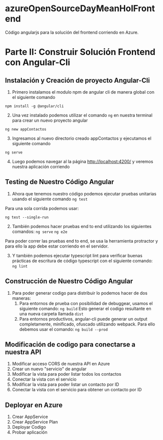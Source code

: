 # azureOpenSourceDayMeanHolFrontend
Código angularjs para la solución del frontend corriendo en Azure.

# Parte II: Construir Solución Frontend con Angular-Cli

## Instalación y Creación de proyecto Angular-Cli ##
1.  Primero instalamos el modulo npm de angular cli de manera global con el siguiente comando

`npm install -g @angular/cli`

2.  Una vez instalado podemos utilizar el comando `ng` en nuestra terminal para crear un nuevo proyecto angular

`ng new appContactos`

3.  Ingresamos al nuevo directorio creado appContactos y ejecutamos el siguiente comando

`ng serve`

4. Luego podemos navegar al la página [http://localhost:4200/](http://localhost:4200/) y veremos nuestra aplicación corriendo

## Testing de Nuestro Código Angular ##

1.  Ahora que tenemos nuestro código podemos ejecutar pruebas unitarias usando el siguiente comando
`ng test`

Para una sola corrida podemos usar:

`ng test --single-run`

2.  También podemos hacer pruebas end to end utilizando los siguientes comandos:
`ng serve`
`ng e2e`

Para poder correr las pruebas end to end, se usa la herramienta protractor y para ello la app debe estar corriendo en el servidor.

3.  Y también podemos ejecutar typescript lint para verificar buenas prácticas de escritura de código typescript con el siguiente comando:
`ng lint`

## Construcción de Nuestro Código Angular ##

1.  Para poder generar codigo para distribuir lo podemos hacer de dos maneras:
    1.  Para entornos de prueba con posibilidad de debuggear, usamos el siguiente comando:
        `ng build`
        Esto generar el codigo resultante en una nueva carpeta llamada `dist`
    2.  Para entornos productivos, angular-cli puede generar un output completamente, minificado, ofuscado utilizando webpack. Para ello debemos usar el comando:
        `ng build --prod`

## Modificación de codigo para conectarse a nuestra API ##

1.  Modificar acceso CORS de nuestra API en Azure
2.  Crear un nuevo "servicio" de angular
3.  Modificar la vista para poder listar todos los contactos
4.  Conectar la vista con el servicio
5.  Modificar la vista para poder listar un contacto por ID
6.  Conectar la vista con el servicio para obtener un contacto por ID

## Deployar en Azure ## 

1.  Crear AppService
2.  Crear AppService Plan
3.  Deployar Codigo
4.  Probar aplicación
